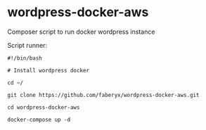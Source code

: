 # wordpress-docker-aws
Composer script to run docker wordpress instance

Script runner:
```
#!/bin/bash

# Install wordpress docker
 
cd ~/

git clone https://github.com/faberyx/wordpress-docker-aws.git

cd wordpress-docker-aws

docker-compose up -d
```
